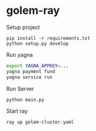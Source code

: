 # golem-ray
Setup project
```bach
pip install -r requirements.txt
python setup.py develop
```
Run yagna
```bash
export YAGNA_APPKEY=...
yagna payment fund
yagna service run
```
Run Server
```bash
python main.py
```
Start ray
```bash
ray up golem-cluster.yaml
```
